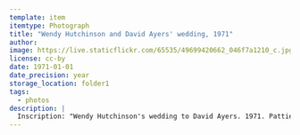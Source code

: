 ```yaml
---
template: item
itemtype: Photograph
title: "Wendy Hutchinson and David Ayers' wedding, 1971"
author: 
image: https://live.staticflickr.com/65535/49699420662_046f7a1210_c.jpg
license: cc-by
date: 1971-01-01
date_precision: year
storage_location: folder1
tags:
  - photos
description: |
  Inscription: "Wendy Hutchinson's wedding to David Ayers. 1971. Pattie & Jack Durack table behind me."
---
```

